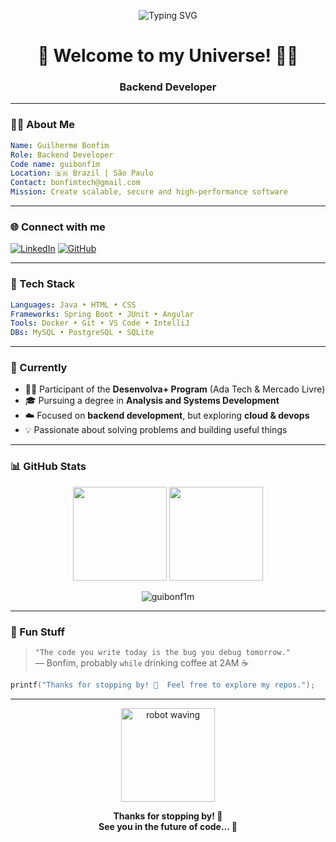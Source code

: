<p align="center">
  <img src="https://readme-typing-svg.demolab.com?font=Fira+Code&weight=500&size=24&pause=1000&color=00F0FF&center=true&vCenter=true&width=435&lines=Backend+Developer;DevOps+Explorer;Coffee+%2B+Code+%3D+Life" alt="Typing SVG" />
</p>

<h1 align="center">🚀 Welcome to my Universe! 🧑‍🚀</h1>
<h3 align="center">Backend Developer</h3>

---

### 👨‍💻 About Me
```yaml
Name: Guilherme Bonfim
Role: Backend Developer
Code name: guibonf1m
Location: 🇧🇷 Brazil | São Paulo
Contact: bonfimtech@gmail.com
Mission: Create scalable, secure and high-performance software
```

---

### 🌐 Connect with me

[![LinkedIn](https://img.shields.io/badge/-LinkedIn-0A66C2?style=for-the-badge&logo=linkedin&logoColor=white)](https://linkedin.com/in/oguibonfim)
[![GitHub](https://img.shields.io/badge/-GitHub-181717?style=for-the-badge&logo=github&logoColor=white)](https://github.com/guibonf1m)

---

### 🧠 Tech Stack

```yaml
Languages: Java • HTML • CSS
Frameworks: Spring Boot • JUnit • Angular
Tools: Docker • Git • VS Code • IntelliJ
DBs: MySQL • PostgreSQL • SQLite
```

---

### 🔭 Currently
- 🧑‍💻 Participant of the **Desenvolva+ Program** (Ada Tech & Mercado Livre)
- 🎓 Pursuing a degree in **Analysis and Systems Development**
- ☁️ Focused on **backend development**, but exploring **cloud & devops**
- 💡 Passionate about solving problems and building useful things

---

### 📊 GitHub Stats

<p align="center">
  <img height="150em" src="https://github-readme-stats.vercel.app/api?username=guibonf1m&show_icons=true&theme=tokyonight&hide=prs&count_private=true"/>
  <img height="150em" src="https://github-readme-stats.vercel.app/api/top-langs/?username=guibonf1m&layout=compact&theme=tokyonight"/>
</p>

<p align="center">
  <img src="https://komarev.com/ghpvc/?username=guibonf1m&label=Profile%20views&color=0e75b6&style=flat" alt="guibonf1m" />
</p>

---

### 💬 Fun Stuff

> `"The code you write today is the bug you debug tomorrow."`  
> — Bonfim, probably `while` drinking coffee at 2AM ☕

```c
printf("Thanks for stopping by! 🧿  Feel free to explore my repos.");
```

---

<!-- Rodapé ou easter egg -->
<p align="center">
  <img src="https://i.imgur.com/ZdTLF1U.gif" width="150" alt="robot waving">
</p>

<p align="center">
  <strong>Thanks for stopping by! 🚀<br>
  See you in the future of code... 🤖</strong>
</p>
